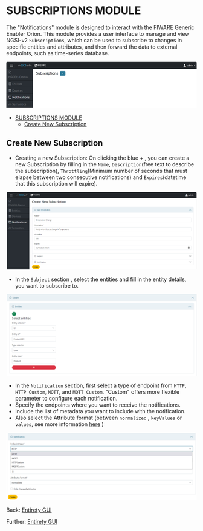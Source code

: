 # SUBSCRIPTIONS MODULE

The "Notifications" module is designed to interact with the FIWARE Generic Enabler Orion.
This module provides a user interface to manage and view NGSI-v2 `Subscriptions`, which can be used to subscribe to changes in specific entities and attributes, and then forward the data to external endpoints, such as time-series database.

![Alt text](images/image-19.png)

- [SUBSCRIPTIONS MODULE](#subscriptions-module)
  - [Create New Subscription](#create-new-subscription)

## Create New Subscription
-	Creating a new Subscription: On clicking the blue + , you can create a new Subscription by filling in the `Name`, `Description`(free text to describe the subscription), `Throttling`(Minimum number of seconds that must elapse between two consecutive notifications) and `Expires`(datetime that this subscription will expire).

![Alt text](images/image-20.png)

-	In the `Subject` section , select the entities and fill in the entity details, you want to subscribe to.

![Alt text](images/image-21.png)

- In the `Notification` section, first select a type of endpoint from `HTTP`, `HTTP Custom`, `MQTT`, and `MQTT Custom`. "Custom" offers more flexible parameter to configure each notification.
-	Specify the endpoints where you want to receive the notifications.
-	Include the list of metadata you want to include with the notification.
-	Also select the Attribute format (between `normalized` , `keyValues` or `values`, see more information [here](https://fiware-orion.readthedocs.io/en/master/orion-api.html#notification-messages) )

![Alt text](images/image-22.png)

Back: [Entirety GUI](../GUI_TUTORIALS.md#modules)

Further: [Entirety GUI](../GUI_TUTORIALS.md#modules)
